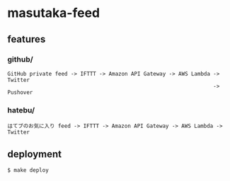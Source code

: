 # masutaka-feed

## features

### github/

```
GitHub private feed -> IFTTT -> Amazon API Gateway -> AWS Lambda -> Twitter
                                                                 -> Pushover
```

### hatebu/

```
はてブのお気に入り feed -> IFTTT -> Amazon API Gateway -> AWS Lambda -> Twitter
```

## deployment

```
$ make deploy
```
